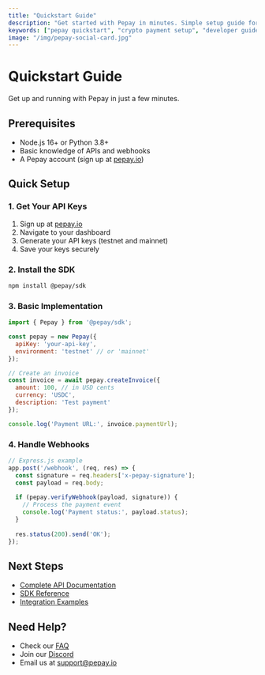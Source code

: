 ```yaml
---
title: "Quickstart Guide"
description: "Get started with Pepay in minutes. Simple setup guide for developers to integrate crypto payments into their applications."
keywords: ["pepay quickstart", "crypto payment setup", "developer guide", "integration tutorial", "API setup"]
image: "/img/pepay-social-card.jpg"
---
```


# Quickstart Guide

Get up and running with Pepay in just a few minutes.

## Prerequisites

- Node.js 16+ or Python 3.8+
- Basic knowledge of APIs and webhooks
- A Pepay account (sign up at [pepay.io](https://pepay.io))

## Quick Setup

### 1. Get Your API Keys

1. Sign up at [pepay.io](https://pepay.io)
2. Navigate to your dashboard
3. Generate your API keys (testnet and mainnet)
4. Save your keys securely

### 2. Install the SDK

```bash
npm install @pepay/sdk
```

### 3. Basic Implementation

```javascript
import { Pepay } from '@pepay/sdk';

const pepay = new Pepay({
  apiKey: 'your-api-key',
  environment: 'testnet' // or 'mainnet'
});

// Create an invoice
const invoice = await pepay.createInvoice({
  amount: 100, // in USD cents
  currency: 'USDC',
  description: 'Test payment'
});

console.log('Payment URL:', invoice.paymentUrl);
```

### 4. Handle Webhooks

```javascript
// Express.js example
app.post('/webhook', (req, res) => {
  const signature = req.headers['x-pepay-signature'];
  const payload = req.body;
  
  if (pepay.verifyWebhook(payload, signature)) {
    // Process the payment event
    console.log('Payment status:', payload.status);
  }
  
  res.status(200).send('OK');
});
```

## Next Steps

- [Complete API Documentation](./api-documentation)
- [SDK Reference](./pepay-sdk)
- [Integration Examples](./pepay-api)

## Need Help?

- Check our [FAQ](./faq)
- Join our [Discord](https://discord.gg/pepay)
- Email us at support@pepay.io